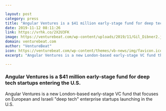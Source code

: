 ```yaml
---

layout: post
category: press
title: "Angular Ventures is a $41 million early-stage fund for deep tech startups entering the U.S."
date: 2019-11-12 08:11:26
link: https://vrhk.co/2X2U3FK
image: https://venturebeat.com/wp-content/uploads/2019/11/Gil_Dibner2.jpg?w=1200&strip=all
domain: venturebeat.com
author: "VentureBeat"
icon: https://venturebeat.com/wp-content/themes/vb-news/img/favicon.ico
excerpt: "Angular Ventures is a new London-based early-stage VC fund that focuses on European and Israeli \"deep tech\" enterprise startups launching in the U.S."

---
```


### Angular Ventures is a $41 million early-stage fund for deep tech startups entering the U.S.

Angular Ventures is a new London-based early-stage VC fund that focuses on European and Israeli "deep tech" enterprise startups launching in the U.S.